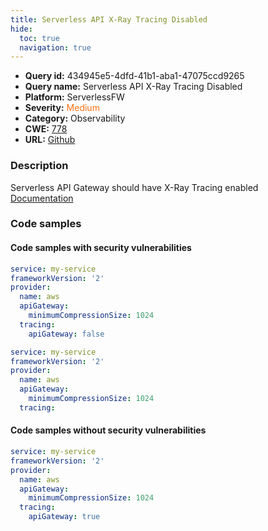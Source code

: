```yaml
---
title: Serverless API X-Ray Tracing Disabled
hide:
  toc: true
  navigation: true
---
```


<style>
  .highlight .hll {
    background-color: #ff171742;
  }
  .md-content {
    max-width: 1100px;
    margin: 0 auto;
  }
</style>

-   **Query id:** 434945e5-4dfd-41b1-aba1-47075ccd9265
-   **Query name:** Serverless API X-Ray Tracing Disabled
-   **Platform:** ServerlessFW
-   **Severity:** <span style="color:#ff7213">Medium</span>
-   **Category:** Observability
-   **CWE:** <a href="https://cwe.mitre.org/data/definitions/778.html" onclick="newWindowOpenerSafe(event, 'https://cwe.mitre.org/data/definitions/778.html')">778</a>
-   **URL:** [Github](https://github.com/Checkmarx/kics/tree/master/assets/queries/serverlessFW/serverless_api_xray_tracing_disabled)

### Description
Serverless API Gateway should have X-Ray Tracing enabled<br>
[Documentation](https://www.serverless.com/framework/docs/providers/aws/events/apigateway#aws-x-ray-tracing)

### Code samples
#### Code samples with security vulnerabilities
```yml title="Positive test num. 1 - yml file" hl_lines="8"
service: my-service
frameworkVersion: '2'
provider:
  name: aws
  apiGateway:
    minimumCompressionSize: 1024
  tracing:
    apiGateway: false

```
```yml title="Positive test num. 2 - yml file" hl_lines="7"
service: my-service
frameworkVersion: '2'
provider:
  name: aws
  apiGateway:
    minimumCompressionSize: 1024
  tracing:

```


#### Code samples without security vulnerabilities
```yml title="Negative test num. 1 - yml file"
service: my-service
frameworkVersion: '2'
provider:
  name: aws
  apiGateway:
    minimumCompressionSize: 1024
  tracing:
    apiGateway: true

```
